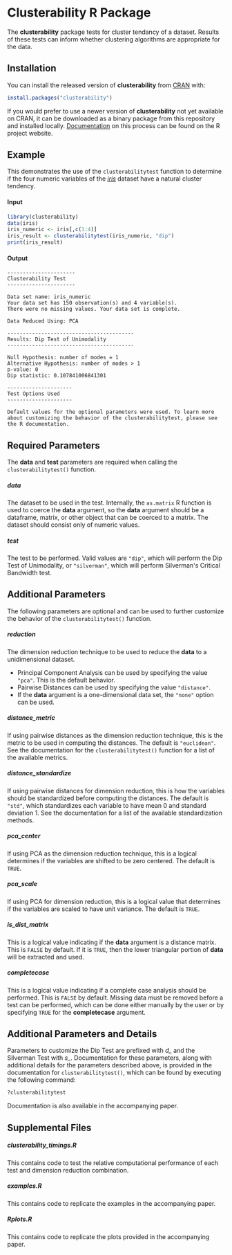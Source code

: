# Clusterability R Package
The **clusterability** package tests for cluster tendancy of a dataset. Results of these tests can inform whether clustering algorithms are appropriate for the data.

## Installation
You can install the released version of **clusterability** from [CRAN](https://CRAN.R-project.org) with:

``` r
install.packages("clusterability")
```
If you would prefer to use a newer version of **clusterability** not yet available on CRAN, it can be downloaded as a binary package from this repository and installed locally. [Documentation](https://cran.r-project.org/doc/manuals/R-admin.html#Installing-packages) on this process can be found on the R project website.

## Example

This demonstrates the use of the `clusterabilitytest` function to determine if the four numeric variables of the [*iris*](https://stat.ethz.ch/R-manual/R-devel/library/datasets/html/iris.html) dataset have a natural cluster tendency.

#### Input
``` r
library(clusterability)
data(iris)
iris_numeric <- iris[,c(1:4)]
iris_result <- clusterabilitytest(iris_numeric, "dip")
print(iris_result)
```

#### Output
```
----------------------
Clusterability Test
----------------------

Data set name: iris_numeric
Your data set has 150 observation(s) and 4 variable(s).
There were no missing values. Your data set is complete.

Data Reduced Using: PCA

-----------------------------------------
Results: Dip Test of Unimodality
-----------------------------------------

Null Hypothesis: number of modes = 1
Alternative Hypothesis: number of modes > 1
p-value: 0 
Dip statistic: 0.107841006841301 

---------------------
Test Options Used
---------------------

Default values for the optional parameters were used. To learn more about customizing the behavior of the clusterabilitytest, please see the R documentation.

```

## Required Parameters
The **data** and **test** parameters are required when calling the `clusterabilitytest()` function.

##### data
The dataset to be used in the test. Internally, the `as.matrix` R function is used to coerce the **data** argument, so the **data** argument should be a dataframe, matrix, or other object that can be coerced to a matrix. The dataset should consist only of numeric values.

##### test
The test to be performed. Valid values are `"dip"`, which will perform the Dip Test of Unimodality, or `"silverman"`, which will perform Silverman's Critical Bandwidth test.

## Additional Parameters
The following parameters are optional and can be used to further customize the behavior of the `clusterabilitytest()` function.

##### reduction
The dimension reduction technique to be used to reduce the **data** to a unidimensional dataset. 
-    Principal Component Analysis can be used by specifying the value `"pca"`. This is the default behavior. 
-    Pairwise Distances can be used by specifying the value `"distance"`. 
-    If the **data** argument is a one-dimensional data set, the `"none"` option can be used.

##### distance_metric
If using pairwise distances as the dimension reduction technique, this is the metric to be used in computing the distances. The default is `"euclidean"`. See the documentation for the `clusterabilitytest()` function for a list of the available metrics.
##### distance_standardize
If using pairwise distances for dimension reduction, this is how the variables should be standardized before computing the distances. The default is `"std"`, which standardizes each variable to have mean 0 and standard deviation 1. See the documentation for a list of the available standardization methods.
##### pca_center
If using PCA as the dimension reduction technique, this is a logical determines if the variables are shifted to be zero centered. The default is `TRUE`. 
##### pca_scale
If using PCA for dimension reduction, this is a logical value that determines if the variables are scaled to have unit variance. The default is `TRUE`.
##### is_dist_matrix
This is a logical value indicating if the **data** argument is a distance matrix. This is `FALSE` by default. If it is `TRUE`, then the lower triangular portion of **data** will be extracted and used.
##### completecase
This is a logical value indicating if a complete case analysis should be performed. This is `FALSE` by default. Missing data must be removed before a test can be performed, which can be done either manually by the user or by specifying `TRUE` for the **completecase** argument. 
## Additional Parameters and Details
Parameters to customize the Dip Test are prefixed with *d_* and the Silverman Test with *s_*. Documentation for these parameters, along with additional details for the parameters described above, is provided in the documentation for `clusterabilitytest()`, which can be found by executing the following command:

``` r
?clusterabilitytest
```

Documentation is also available in the accompanying paper.

## Supplemental Files
##### clusterability_timings.R
This contains code to test the relative computational performance of each test and dimension reduction combination.
##### examples.R
This contains code to replicate the examples in the accompanying paper.
##### Rplots.R
This contains code to replicate the plots provided in the accompanying paper.